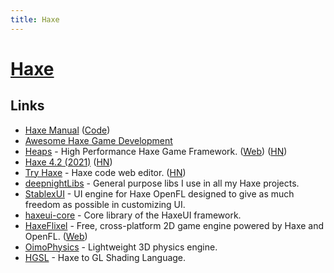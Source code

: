 ```yaml
---
title: Haxe
---
```


# [Haxe](https://haxe.org/)

## Links

- [Haxe Manual](https://haxe.org/manual/introduction.html) ([Code](https://github.com/HaxeFoundation/HaxeManual))
- [Awesome Haxe Game Development](https://github.com/Dvergar/awesome-haxe-gamedev)
- [Heaps](https://github.com/HeapsIO/heaps) - High Performance Haxe Game Framework. ([Web](https://heaps.io/)) ([HN](https://news.ycombinator.com/item?id=30970934))
- [Haxe 4.2 (2021)](https://community.haxe.org/t/haxe-4-2-0-is-released/2888) ([HN](https://news.ycombinator.com/item?id=26082347))
- [Try Haxe](https://try.haxe.org/) - Haxe code web editor. ([HN](https://news.ycombinator.com/item?id=26290309))
- [deepnightLibs](https://github.com/deepnight/deepnightLibs) - General purpose libs I use in all my Haxe projects.
- [StablexUI](https://github.com/RealyUniqueName/StablexUI) - UI engine for Haxe OpenFL designed to give as much freedom as possible in customizing UI.
- [haxeui-core](https://github.com/haxeui/haxeui-core) - Core library of the HaxeUI framework.
- [HaxeFlixel](https://github.com/HaxeFlixel/flixel) - Free, cross-platform 2D game engine powered by Haxe and OpenFL. ([Web](https://haxeflixel.com/))
- [OimoPhysics](https://github.com/saharan/OimoPhysics) - Lightweight 3D physics engine.
- [HGSL](https://github.com/saharan/HGSL) - Haxe to GL Shading Language.